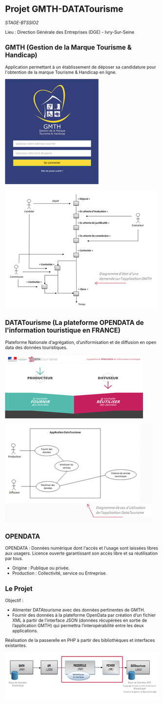 # Projet GMTH-DATATourisme #

*STAGE-BTSSIO2*

Lieu : Direction Générale des Entreprises (DGE) - Ivry-Sur-Seine


## GMTH (Gestion de la Marque Tourisme & Handicap) ##

Application permettant à un établissement de déposer sa candidature pour l'obtention de la marque Tourisme & Handicap en ligne.

![gmth.PNG](https://github.com/stanislasveronical/STAGE-BTSSIO2/blob/master/images/gmth.PNG)

![diagrammeetat.PNG](https://github.com/stanislasveronical/STAGE-BTSSIO2/blob/master/images/diagrammeetat.PNG)

## DATATourisme (La plateforme OPENDATA de l'information touristique en FRANCE) ##

Plateforme Nationale d‘agrégation, d’uniformisation et de diffusion en open data des données touristiques.

![datatourisme.PNG](https://github.com/stanislasveronical/STAGE-BTSSIO2/blob/master/images/datatourisme.PNG)

![diagrammecasutilisation.PNG](https://github.com/stanislasveronical/STAGE-BTSSIO2/blob/master/images/diagrammecasutilisation.PNG)

## OPENDATA ##

OPENDATA : Données numérique dont l‘accès et l‘usage sont laissées libres aux usagers. Licence ouverte garantissant son accès libre et sa réutilisation par tous.
  - Origine : Publique ou privée. 
  - Production : Collectivité, service ou Entreprise. 

## Le Projet ##

Objectif : 
  - Alimenter DATAtourisme avec des données pertinentes de GMTH.
  - Fournir des données à la plateforme OpenData par création d’un fichier XML à partir de l’interface JSON (données récupérées en sortie de l’application GMTH)  qui permettra l’interopérabilité entre les deux applications.

Réalisation de la passerelle en PHP à partir des bibliothèques et interfaces existantes.

![passerelle.PNG](https://github.com/stanislasveronical/STAGE-BTSSIO2/blob/master/images/passerelle.PNG)
